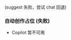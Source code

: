 <!-- 自动生成: 日期 2025-10-07  序号 2  主题: 构建速度提升策略  模式:${CREATIVE_LEVEL} -->

(suggest 失败，尝试 chat 回退)
### 自动创作占位 (失败)
- Copilot 暂不可用
